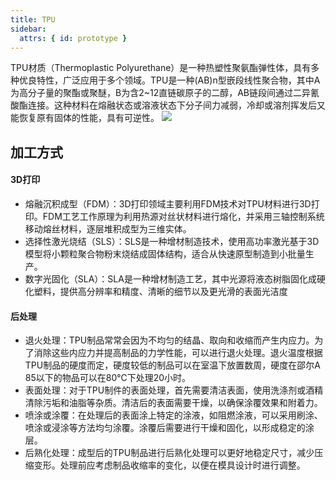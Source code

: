 ```yaml
---
title: TPU
sidebar:
  attrs: { id: prototype }
---
```


‌TPU材质（Thermoplastic Polyurethane）是一种热塑性聚氨酯弹性体，具有多种优良特性，广泛应用于多个领域。‌‌TPU是一种(AB)n型嵌段线性聚合物，其中A为高分子量的聚酯或聚醚，B为含2~12直链碳原子的二醇，AB链段间通过二异氰酸酯连接。这种材料在熔融状态或溶液状态下分子间力减弱，冷却或溶剂挥发后又能恢复原有固体的性能，具有可逆性。
![](https://nexmaker-profabx.oss-cn-hangzhou.aliyuncs.com/img-hwj/20241204103121612.png)
## 加工方式
#### 3D打印
* 熔融沉积成型（FDM）：3D打印领域主要利用FDM技术对TPU材料进行3D打印。FDM工艺工作原理为利用热源对丝状材料进行熔化，并采用三轴控制系统移动熔丝材料，逐层堆积成型为三维实体。
* 选择性激光烧结（SLS）：SLS是一种增材制造技术，使用高功率激光基于3D模型将小颗粒聚合物粉末烧结成固体结构，适合从快速原型制造到小批量生产。
* 数字光固化（SLA）：SLA是一种增材制造工艺，其中光源将液态树脂固化成硬化塑料，提供高分辨率和精度、清晰的细节以及更光滑的表面光洁度
#### 后处理
* 退火处理：TPU制品常常会因为不均匀的结晶、取向和收缩而产生内应力。为了消除这些内应力并提高制品的力学性能，可以进行退火处理。退火温度根据TPU制品的硬度而定，硬度较低的制品可以在室温下放置数周，硬度在邵尔A 85以下的物品可以在80℃下处理20小时。
* 表面处理：对于TPU制件的表面处理，首先需要清洁表面，使用洗涤剂或酒精清除污垢和油脂等杂质。清洁后的表面需要干燥，以确保涂覆效果和附着力。
* 喷涂或涂覆：在处理后的表面涂上特定的涂液，如阻燃涂液，可以采用刷涂、喷涂或浸涂等方法均匀涂覆。涂覆后需要进行干燥和固化，以形成稳定的涂层。
* 后熟化处理：成型后的TPU制品进行后熟化处理可以更好地稳定尺寸，减少压缩变形。处理前应考虑制品收缩率的变化，以便在模具设计时进行调整。